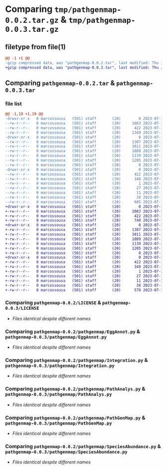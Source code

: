 # Comparing `tmp/pathgenmap-0.0.2.tar.gz` & `tmp/pathgenmap-0.0.3.tar.gz`

## filetype from file(1)

```diff
@@ -1 +1 @@
-gzip compressed data, was "pathgenmap-0.0.2.tar", last modified: Thu Jul 13 13:52:13 2023, max compression
+gzip compressed data, was "pathgenmap-0.0.3.tar", last modified: Thu Jul 13 21:57:32 2023, max compression
```

## Comparing `pathgenmap-0.0.2.tar` & `pathgenmap-0.0.3.tar`

### file list

```diff
@@ -1,19 +1,19 @@
-drwxr-xr-x   0 marcossousa   (501) staff       (20)        0 2023-07-13 13:52:13.514314 pathgenmap-0.0.2/
--rw-r--r--   0 marcossousa   (501) staff       (20)     1083 2023-07-13 00:05:25.000000 pathgenmap-0.0.2/LICENSE
--rw-r--r--   0 marcossousa   (501) staff       (20)      422 2023-07-13 13:52:13.511211 pathgenmap-0.0.2/PKG-INFO
--rw-r--r--   0 marcossousa   (501) staff       (20)     1349 2023-07-13 13:08:57.000000 pathgenmap-0.0.2/README.md
-drwxr-xr-x   0 marcossousa   (501) staff       (20)        0 2023-07-13 13:52:13.502704 pathgenmap-0.0.2/pathgenmap/
--rw-r--r--   0 marcossousa   (501) staff       (20)     1307 2023-07-13 00:07:52.000000 pathgenmap-0.0.2/pathgenmap/EggAnnot.py
--rw-r--r--   0 marcossousa   (501) staff       (20)     3011 2023-07-13 13:17:10.000000 pathgenmap-0.0.2/pathgenmap/Integration.py
--rw-r--r--   0 marcossousa   (501) staff       (20)     1889 2023-07-13 11:28:07.000000 pathgenmap-0.0.2/pathgenmap/PathAnalys.py
--rw-r--r--   0 marcossousa   (501) staff       (20)     1139 2023-07-13 13:17:10.000000 pathgenmap-0.0.2/pathgenmap/PathGenMap.py
--rw-r--r--   0 marcossousa   (501) staff       (20)     1205 2023-07-13 11:46:42.000000 pathgenmap-0.0.2/pathgenmap/SpeciesAbundance.py
--rw-r--r--   0 marcossousa   (501) staff       (20)        0 2023-07-13 00:03:39.000000 pathgenmap-0.0.2/pathgenmap/__init__.py
-drwxr-xr-x   0 marcossousa   (501) staff       (20)        0 2023-07-13 13:52:13.509910 pathgenmap-0.0.2/pathgenmap.egg-info/
--rw-r--r--   0 marcossousa   (501) staff       (20)      422 2023-07-13 13:52:13.000000 pathgenmap-0.0.2/pathgenmap.egg-info/PKG-INFO
--rw-r--r--   0 marcossousa   (501) staff       (20)      348 2023-07-13 13:52:13.000000 pathgenmap-0.0.2/pathgenmap.egg-info/SOURCES.txt
--rw-r--r--   0 marcossousa   (501) staff       (20)        1 2023-07-13 13:52:13.000000 pathgenmap-0.0.2/pathgenmap.egg-info/dependency_links.txt
--rw-r--r--   0 marcossousa   (501) staff       (20)       27 2023-07-13 13:52:13.000000 pathgenmap-0.0.2/pathgenmap.egg-info/requires.txt
--rw-r--r--   0 marcossousa   (501) staff       (20)       11 2023-07-13 13:52:13.000000 pathgenmap-0.0.2/pathgenmap.egg-info/top_level.txt
--rw-r--r--   0 marcossousa   (501) staff       (20)       38 2023-07-13 13:52:13.514683 pathgenmap-0.0.2/setup.cfg
--rw-r--r--   0 marcossousa   (501) staff       (20)      605 2023-07-13 13:49:23.000000 pathgenmap-0.0.2/setup.py
+drwxr-xr-x   0 marcossousa   (501) staff       (20)        0 2023-07-13 21:57:32.610142 pathgenmap-0.0.3/
+-rw-r--r--   0 marcossousa   (501) staff       (20)     1083 2023-07-13 00:05:25.000000 pathgenmap-0.0.3/LICENSE
+-rw-r--r--   0 marcossousa   (501) staff       (20)      422 2023-07-13 21:57:32.609322 pathgenmap-0.0.3/PKG-INFO
+-rw-r--r--   0 marcossousa   (501) staff       (20)      740 2023-07-13 21:56:31.000000 pathgenmap-0.0.3/README.md
+drwxr-xr-x   0 marcossousa   (501) staff       (20)        0 2023-07-13 21:57:32.602739 pathgenmap-0.0.3/pathgenmap/
+-rw-r--r--   0 marcossousa   (501) staff       (20)     1307 2023-07-13 00:07:52.000000 pathgenmap-0.0.3/pathgenmap/EggAnnot.py
+-rw-r--r--   0 marcossousa   (501) staff       (20)     3011 2023-07-13 13:17:10.000000 pathgenmap-0.0.3/pathgenmap/Integration.py
+-rw-r--r--   0 marcossousa   (501) staff       (20)     1889 2023-07-13 11:28:07.000000 pathgenmap-0.0.3/pathgenmap/PathAnalys.py
+-rw-r--r--   0 marcossousa   (501) staff       (20)     1139 2023-07-13 13:17:10.000000 pathgenmap-0.0.3/pathgenmap/PathGenMap.py
+-rw-r--r--   0 marcossousa   (501) staff       (20)     1205 2023-07-13 11:46:42.000000 pathgenmap-0.0.3/pathgenmap/SpeciesAbundance.py
+-rw-r--r--   0 marcossousa   (501) staff       (20)        0 2023-07-13 00:03:39.000000 pathgenmap-0.0.3/pathgenmap/__init__.py
+drwxr-xr-x   0 marcossousa   (501) staff       (20)        0 2023-07-13 21:57:32.608199 pathgenmap-0.0.3/pathgenmap.egg-info/
+-rw-r--r--   0 marcossousa   (501) staff       (20)      422 2023-07-13 21:57:32.000000 pathgenmap-0.0.3/pathgenmap.egg-info/PKG-INFO
+-rw-r--r--   0 marcossousa   (501) staff       (20)      348 2023-07-13 21:57:32.000000 pathgenmap-0.0.3/pathgenmap.egg-info/SOURCES.txt
+-rw-r--r--   0 marcossousa   (501) staff       (20)        1 2023-07-13 21:57:32.000000 pathgenmap-0.0.3/pathgenmap.egg-info/dependency_links.txt
+-rw-r--r--   0 marcossousa   (501) staff       (20)       27 2023-07-13 21:57:32.000000 pathgenmap-0.0.3/pathgenmap.egg-info/requires.txt
+-rw-r--r--   0 marcossousa   (501) staff       (20)       11 2023-07-13 21:57:32.000000 pathgenmap-0.0.3/pathgenmap.egg-info/top_level.txt
+-rw-r--r--   0 marcossousa   (501) staff       (20)       38 2023-07-13 21:57:32.610456 pathgenmap-0.0.3/setup.cfg
+-rw-r--r--   0 marcossousa   (501) staff       (20)      570 2023-07-13 21:57:06.000000 pathgenmap-0.0.3/setup.py
```

### Comparing `pathgenmap-0.0.2/LICENSE` & `pathgenmap-0.0.3/LICENSE`

 * *Files identical despite different names*

### Comparing `pathgenmap-0.0.2/pathgenmap/EggAnnot.py` & `pathgenmap-0.0.3/pathgenmap/EggAnnot.py`

 * *Files identical despite different names*

### Comparing `pathgenmap-0.0.2/pathgenmap/Integration.py` & `pathgenmap-0.0.3/pathgenmap/Integration.py`

 * *Files identical despite different names*

### Comparing `pathgenmap-0.0.2/pathgenmap/PathAnalys.py` & `pathgenmap-0.0.3/pathgenmap/PathAnalys.py`

 * *Files identical despite different names*

### Comparing `pathgenmap-0.0.2/pathgenmap/PathGenMap.py` & `pathgenmap-0.0.3/pathgenmap/PathGenMap.py`

 * *Files identical despite different names*

### Comparing `pathgenmap-0.0.2/pathgenmap/SpeciesAbundance.py` & `pathgenmap-0.0.3/pathgenmap/SpeciesAbundance.py`

 * *Files identical despite different names*

